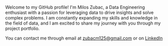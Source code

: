 Welcome to my GitHub profile! I'm Milos Zubac, a Data Engineering enthusiast with a passion for leveraging data to drive insights and solve complex problems. I am constantly expanding my skills and knowledge in the field of data, and I am excited to share my journey with you through my project portfolio.

You can contact me through email at zubacm125@gmail.com or on [LinkedIn](https://www.linkedin.com/in/milos-zubac-07718715a/)
